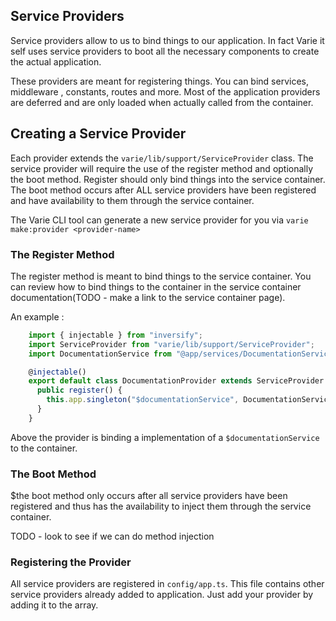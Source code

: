 ## Service Providers

Service providers allow to us to bind things to our application. In fact Varie it self uses service providers to boot all the necessary components to create the actual application.

These providers are meant for registering things. You can bind services, middleware , constants, routes and more. Most of the application providers are deferred and are only loaded when actually called from the container.

## Creating a Service Provider

Each provider extends the `varie/lib/support/ServiceProvider` class. The service provider will require the use of the register method and optionally the boot method. Register should only bind things into the service container. The boot method occurs after ALL service providers have been registered and have availability to them through the service container.

The Varie CLI tool can generate a new service provider for you via `varie make:provider <provider-name>`

### The Register Method

The register method is meant to bind things to the service container. You can review how to bind things to the container in the service container documentation(TODO - make a link to the service container page).

An example :

```js
    import { injectable } from "inversify";
    import ServiceProvider from "varie/lib/support/ServiceProvider";
    import DocumentationService from "@app/services/DocumentationService";

    @injectable()
    export default class DocumentationProvider extends ServiceProvider {
      public register() {
        this.app.singleton("$documentationService", DocumentationService);
      }
    }
```

Above the provider is binding a implementation of a `$documentationService` to the container.

### The Boot Method

$the boot method only occurs after all service providers have been registered and thus has the availability to inject them through the service container.

TODO - look to see if we can do method injection

### Registering the Provider

All service providers are registered in `config/app.ts`. This file contains other service providers already added to application. Just add your provider by adding it to the array.
